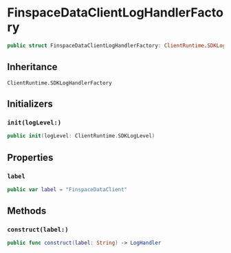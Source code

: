 # FinspaceDataClientLogHandlerFactory

``` swift
public struct FinspaceDataClientLogHandlerFactory: ClientRuntime.SDKLogHandlerFactory 
```

## Inheritance

`ClientRuntime.SDKLogHandlerFactory`

## Initializers

### `init(logLevel:)`

``` swift
public init(logLevel: ClientRuntime.SDKLogLevel) 
```

## Properties

### `label`

``` swift
public var label = "FinspaceDataClient"
```

## Methods

### `construct(label:)`

``` swift
public func construct(label: String) -> LogHandler 
```
